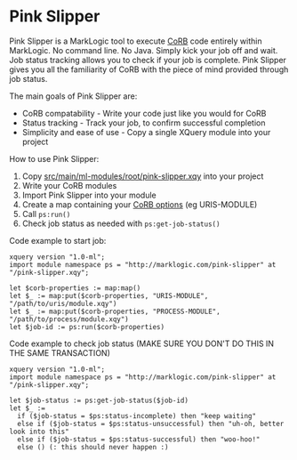 # Pink Slipper

Pink Slipper is a MarkLogic tool to execute [CoRB](https://github.com/marklogic-community/corb2) code entirely within MarkLogic.  No command line.  No Java.  Simply kick your job off and wait.  Job status tracking allows you to check if your job is complete.  Pink Slipper gives you all the familiarity of CoRB with the piece of mind provided through job status.

The main goals of Pink Slipper are:

* CoRB compatability - Write your code just like you would for CoRB
* Status tracking - Track your job, to confirm successful completion
* Simplicity and ease of use - Copy a single XQuery module into your project

How to use Pink Slipper:

1. Copy [src/main/ml-modules/root/pink-slipper.xqy](src/main/ml-modules/root/pink-slipper.xqy) into your project
2. Write your CoRB modules
3. Import Pink Slipper into your module
4. Create a map containing your [CoRB options](https://github.com/marklogic-community/corb2#options) (eg URIS-MODULE)
5. Call `ps:run()`
6. Check job status as needed with `ps:get-job-status()`

Code example to start job:
```XQuery
xquery version "1.0-ml";
import module namespace ps = "http://marklogic.com/pink-slipper" at "/pink-slipper.xqy";

let $corb-properties := map:map()
let $_ := map:put($corb-properties, "URIS-MODULE", "/path/to/uris/module.xqy")
let $_ := map:put($corb-properties, "PROCESS-MODULE", "/path/to/process/module.xqy")
let $job-id := ps:run($corb-properties)
```

Code example to check job status (MAKE SURE YOU DON'T DO THIS IN THE SAME TRANSACTION)
```XQuery
xquery version "1.0-ml";
import module namespace ps = "http://marklogic.com/pink-slipper" at "/pink-slipper.xqy";

let $job-status := ps:get-job-status($job-id)
let $_ :=
  if ($job-status = $ps:status-incomplete) then "keep waiting"
  else if ($job-status = $ps:status-unsuccessful) then "uh-oh, better look into this"
  else if ($job-status = $ps:status-successful) then "woo-hoo!"
  else () (: this should never happen :)
```
